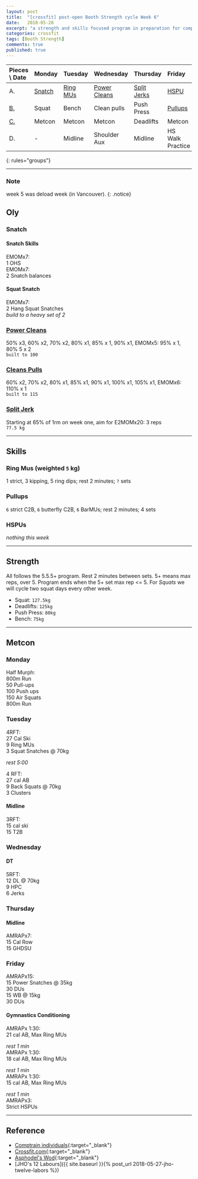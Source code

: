```yaml
---
layout: post
title:  "[crossfit] post-open Booth Strength cycle Week 6"
date:   2018-05-28
excerpt: "a strength and skills focused program in preparation for competitions in Asia"
categories: crossfit
tags: [Booth Strength]
comments: true
published: true
---
```


| Pieces \ Date   | Monday         | Tuesday             | Wednesday            | Thursday            | Friday             | Saturday       | Sunday         |
|:--------------- |:-------------- |:------------------- |:-------------------- |:------------------- |:------------------ |:-------------- |:-------------- |
| A.              | [Snatch](#oly) | [Ring MUs](#skills) | [Power Cleans](#oly) | [Split Jerks](#oly) | [HSPU](#skills)    | **_Rest Day_** | **_Rest Day_** |
| [B.](#strength) | Squat          | Bench               | Clean pulls          | Push Press          | [Pullups](#skills) |                |                |
| [C.](#metcon)   | Metcon         | Metcon              | Metcon               | Deadlifts           | Metcon             |                |                |
| D.              | -              | Midline             | Shoulder Aux         | Midline             | HS Walk Practice   |                |                |
{: rules="groups"}

---
### Note
week 5 was deload week (in Vancouver).
{: .notice}

## Oly
### Snatch
#### Snatch Skills  
EMOMx7:  
1 OHS  
EMOMx7:  
2 Snatch balances

#### Squat Snatch  
EMOMx7:  
2 Hang Squat Snatches  
_build to a heavy set of 2_

### [Power Cleans][url_cleans]
50% x3, 60% x2, 70% x2, 80% x1, 85% x 1, 90% x1, EMOMx5: 95% x 1, 80% 5 x 2  
`built to 100`  
### [Cleans Pulls][url_cleans]
60% x2, 70% x2, 80% x1, 85% x1, 90% x1, 100% x1, 105% x1, EMOMx6: 110% x 1  
`built to 115`  
### [Split Jerk][url_jerk]
Starting at 65% of 1rm on week one, aim for E2MOMx20: 3 reps  
`77.5 kg`  

---
## Skills
### Ring Mus (weighted `5` kg)
1 strict, 3 kipping, 5 ring dips; rest 2 minutes; `?` sets
### Pullups
`6` strict C2B, `6` butterfly C2B, `6` BarMUs; rest 2 minutes; 4 sets
### HSPUs
_nothing this week_

---
## Strength
All follows the 5.5.5+ program. Rest 2 minutes between sets. 5+ means max reps, over 5. Program ends when the 5+ set max rep <= 5. For *Squats* we will cycle two squat days every other week.
* Squat: `127.5kg`  
* Deadlifts: `125kg`  
* Push Press: `80kg`  
* Bench: `75kg`  

---
## Metcon
### Monday
Half Murph:  
800m Run  
50 Pull-ups  
100 Push ups  
150 Air Squats  
800m Run  

### Tuesday
4RFT:  
27 Cal Ski  
9 Ring MUs  
3 Squat Snatches  @ 70kg  

_rest 5:00_

4 RFT:  
27 cal AB  
9 Back Squats @ 70kg  
3 Clusters  

#### Midline
3RFT:  
15 cal ski  
15 T2B  

### Wednesday
#### DT
5RFT:  
12 DL @ 70kg  
9 HPC  
6 Jerks  

### Thursday
#### Midline  
AMRAPx7:  
15 Cal Row  
15 GHDSU  

### Friday
AMRAPx15:  
15 Power Snatches @ 35kg  
30 DUs  
15 WB @ 15kg  
30 DUs

#### Gymnastics Conditioning
AMRAPx 1:30:  
21 cal AB, Max Ring MUs  

_rest 1 min_  
AMRAPx 1:30:  
18 cal AB, Max Ring MUs  

_rest 1 min_  
AMRAPx 1:30:  
15 cal AB, Max Ring MUs  

_rest 1 min_  
AMRAPx3:  
Strict HSPUs  


---
## Reference
* [Comptrain individuals][url_comptrain]{:target="_blank"}
* [Crossfit.com](https://crossfit.com){:target="_blank"}
* [Asphodel's Wod](http://crossfitasphodel.com){:target="_blank"}
* [JHO's 12 Labours]({{ site.baseurl }}{% post_url 2018-05-27-jho-twelve-labors %})


[url_cleans]: http://www.basbarbell.com/2011/09/6-weeks-to-new-power-clean-max.html
[url_jerk]: https://www.facebook.com/events/451447668350155/
[url_comptrain]: http://comptrain.co/individuals/home/
